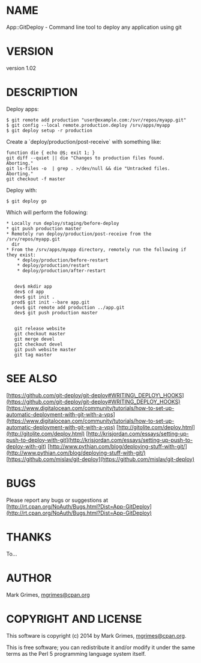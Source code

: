 # NAME

App::GitDeploy - Command line tool to deploy any application using git

# VERSION

version 1.02

# DESCRIPTION

Deploy apps:

    $ git remote add production "user@example.com:/svr/repos/myapp.git"
    $ git config --local remote.production.deploy /srv/apps/myapp
    $ git deploy setup -r production

Create a \`deploy/production/post-receive\` with something like:

    function die { echo @$; exit 1; }
    git diff --quiet || die "Changes to production files found.  Aborting."
    git ls-files -o  | grep . >/dev/null && die "Untracked files. Aborting."
    git checkout -f master

Deploy with:

    $ git deploy go

Which will perform the following:

    * Locally run deploy/staging/before-deploy
    * git push production master
    * Remotely run deploy/production/post-receive from the /srv/repos/myapp.git
      dir
    * From the /srv/apps/myapp directory, remotely run the following if they exist:
        * deploy/production/before-restart
        * deploy/production/restart
        * deploy/production/after-restart


       dev$ mkdir app 
       dev$ cd app
       dev$ git init . 
      prod$ git init --bare app.git
       dev$ git remote add production ../app.git
       dev$ git push production master


       git release website
       git checkout master
       git merge devel
       git checkout devel
       git push website master
       git tag master

# SEE ALSO

[https://github.com/git-deploy/git-deploy#WRITING\_DEPLOY\_HOOKS](https://github.com/git-deploy/git-deploy#WRITING_DEPLOY_HOOKS)
[https://www.digitalocean.com/community/tutorials/how-to-set-up-automatic-deployment-with-git-with-a-vps](https://www.digitalocean.com/community/tutorials/how-to-set-up-automatic-deployment-with-git-with-a-vps)
[http://gitolite.com/deploy.html](http://gitolite.com/deploy.html)
[http://krisjordan.com/essays/setting-up-push-to-deploy-with-git](http://krisjordan.com/essays/setting-up-push-to-deploy-with-git)
[http://www.pythian.com/blog/deploying-stuff-with-git/](http://www.pythian.com/blog/deploying-stuff-with-git/)
[https://github.com/mislav/git-deploy](https://github.com/mislav/git-deploy)

# BUGS

Please report any bugs or suggestions at 
[http://rt.cpan.org/NoAuth/Bugs.html?Dist=App-GitDeploy](http://rt.cpan.org/NoAuth/Bugs.html?Dist=App-GitDeploy)

# THANKS

To...

# AUTHOR

Mark Grimes, <mgrimes@cpan.org>

# COPYRIGHT AND LICENSE

This software is copyright (c) 2014 by Mark Grimes, <mgrimes@cpan.org>.

This is free software; you can redistribute it and/or modify it under
the same terms as the Perl 5 programming language system itself.
